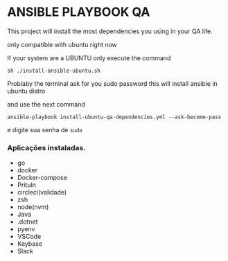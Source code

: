 # ANSIBLE PLAYBOOK QA

This project will install the most dependencies you using in your QA life. 

only compatible with ubuntu right now

If your system are a UBUNTU only execute the command 

```
sh ./install-ansible-ubuntu.sh
```
Problaby the terminal ask for you sudo password
this will install ansible in ubuntu distro

and use the next command

```
ansible-playbook install-ubuntu-qa-dependencies.yml --ask-become-pass
```

e digite sua senha de `sudo`

### Aplicações instaladas.

- go
- docker
- Docker-compose
- Prituln
- circleci(validade)
- zsh
- node(nvm)
- Java
- .dotnet
- pyenv
- VSCode
- Keybase
- Slack